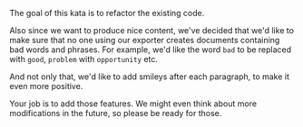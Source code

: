 The goal of this kata is to refactor the existing code.

Also since we want to produce nice content, we've decided that we'd like to make sure that no one using our exporter creates documents containing bad words and phrases. For example, we'd like the word `bad` to be replaced with `good`, `problem` with `opportunity` etc.

And not only that, we'd like to add smileys after each paragraph, to make it even more positive.

Your job is to add those features. We might even think about more modifications in the future, so please be ready for those.
